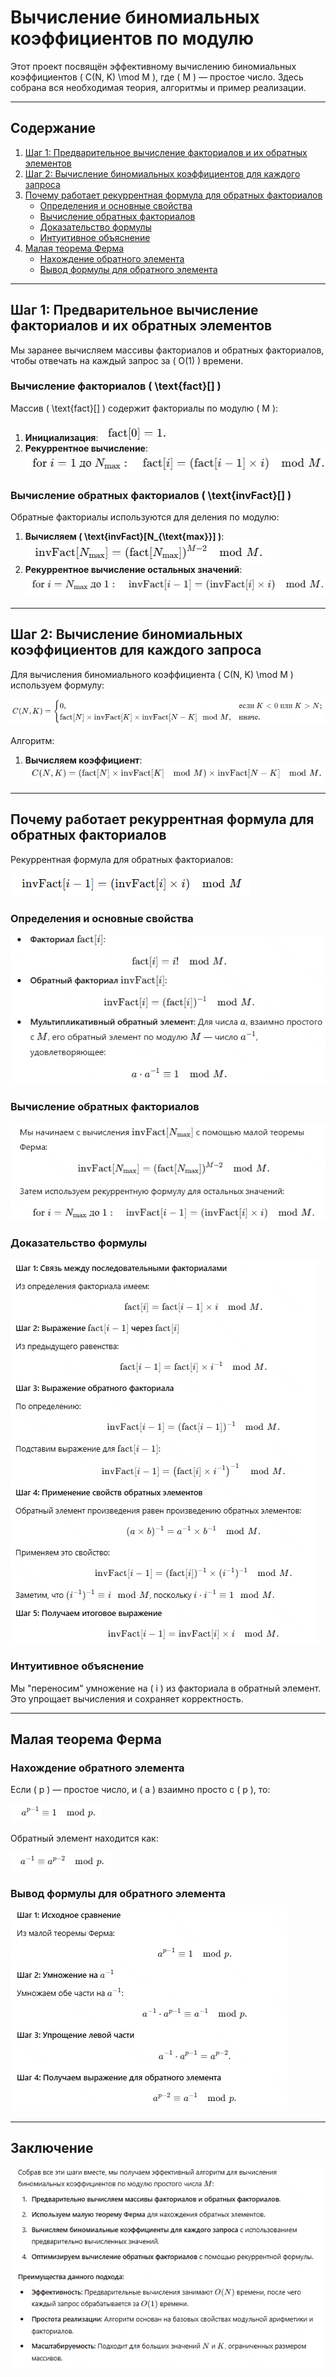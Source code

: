 # Вычисление биномиальных коэффициентов по модулю

Этот проект посвящён эффективному вычислению биномиальных коэффициентов \( C(N, K) \mod M \), где \( M \) — простое число. Здесь собрана вся необходимая теория, алгоритмы и пример реализации.

---

## Содержание

1. [Шаг 1: Предварительное вычисление факториалов и их обратных элементов](#шаг-1-предварительное-вычисление-факториалов-и-их-обратных-элементов)
2. [Шаг 2: Вычисление биномиальных коэффициентов для каждого запроса](#шаг-2-вычисление-биномиальных-коэффициентов-для-каждого-запроса)
3. [Почему работает рекуррентная формула для обратных факториалов](#почему-работает-рекуррентная-формула-для-обратных-факториалов)
   - [Определения и основные свойства](#определения-и-основные-свойства)
   - [Вычисление обратных факториалов](#вычисление-обратных-факториалов)
   - [Доказательство формулы](#доказательство-формулы)
   - [Интуитивное объяснение](#интуитивное-объяснение)
4. [Малая теорема Ферма](#малая-теорема-ферма)
   - [Нахождение обратного элемента](#нахождение-обратного-элемента)
   - [Вывод формулы для обратного элемента](#вывод-формулы-для-обратного-элемента)

---

## Шаг 1: Предварительное вычисление факториалов и их обратных элементов

Мы заранее вычисляем массивы факториалов и обратных факториалов, чтобы отвечать на каждый запрос за \( O(1) \) времени.

### Вычисление факториалов \( \text{fact}[] \)

Массив \( \text{fact}[] \) содержит факториалы по модулю \( M \):

1. **Инициализация**:
   ![F.1](image.png)
2. **Рекуррентное вычисление**:
   ![F.2](image-1.png)

### Вычисление обратных факториалов \( \text{invFact}[] \)

Обратные факториалы используются для деления по модулю:

1. **Вычисляем \( \text{invFact}[N_{\text{max}}] \)**:
   ![F.3](image-2.png)
2. **Рекуррентное вычисление остальных значений**:
   ![F.4](image-3.png)

---

## Шаг 2: Вычисление биномиальных коэффициентов для каждого запроса

Для вычисления биномиального коэффициента \( C(N, K) \mod M \) используем формулу:

![F.5](image-4.png)

Алгоритм:

1. **Вычисляем коэффициент**:
   ![F.6](image-5.png)

---

## Почему работает рекуррентная формула для обратных факториалов

Рекуррентная формула для обратных факториалов:

![F.7](image-6.png)

### Определения и основные свойства

![F.8](image-7.png)

### Вычисление обратных факториалов

![F.9](image-8.png)

### Доказательство формулы

![F.10](image-9.png)

### Интуитивное объяснение

Мы "переносим" умножение на \( i \) из факториала в обратный элемент. Это упрощает вычисления и сохраняет корректность.

---

## Малая теорема Ферма

### Нахождение обратного элемента

Если \( p \) — простое число, и \( a \) взаимно просто с \( p \), то:

![F.11](image-10.png)

Обратный элемент находится как:

![f.12](image-11.png)

### Вывод формулы для обратного элемента

![F.14](image-12.png)

---

## Заключение

![F.15](image-13.png)
